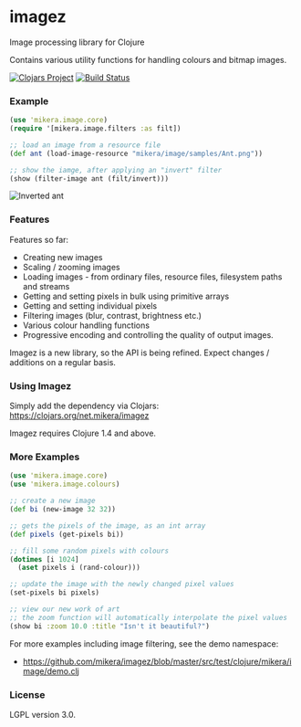 imagez
======

Image processing library for Clojure

Contains various utility functions for handling colours and bitmap images.

[![Clojars Project](http://clojars.org/net.mikera/imagez/latest-version.svg)](http://clojars.org/net.mikera/imagez) [![Build Status](https://travis-ci.org/mikera/imagez.png?branch=develop)](https://travis-ci.org/mikera/imagez)

### Example

```clojure
(use 'mikera.image.core)
(require '[mikera.image.filters :as filt])

;; load an image from a resource file
(def ant (load-image-resource "mikera/image/samples/Ant.png"))

;; show the iamge, after applying an "invert" filter
(show (filter-image ant (filt/invert)))
```

![Inverted ant](http://clojurefun.files.wordpress.com/2013/05/inverted-ant.png)

### Features

Features so far:

- Creating new images
- Scaling / zooming images
- Loading images - from ordinary files, resource files, filesystem paths and streams
- Getting and setting pixels in bulk using primitive arrays
- Getting and setting individual pixels
- Filtering images (blur, contrast, brightness etc.)
- Various colour handling functions
- Progressive encoding and controlling the quality of output images.

Imagez is a new library, so the API is being refined. Expect changes / additions on a regular basis. 

### Using Imagez

Simply add the dependency via Clojars: https://clojars.org/net.mikera/imagez

Imagez requires Clojure 1.4 and above.

### More Examples

```clojure
(use 'mikera.image.core)
(use 'mikera.image.colours)

;; create a new image
(def bi (new-image 32 32))

;; gets the pixels of the image, as an int array
(def pixels (get-pixels bi))

;; fill some random pixels with colours
(dotimes [i 1024]
  (aset pixels i (rand-colour)))

;; update the image with the newly changed pixel values
(set-pixels bi pixels)

;; view our new work of art
;; the zoom function will automatically interpolate the pixel values
(show bi :zoom 10.0 :title "Isn't it beautiful?")
```

For more examples including image filtering, see the demo namespace:

 - https://github.com/mikera/imagez/blob/master/src/test/clojure/mikera/image/demo.clj

### License

LGPL version 3.0.
